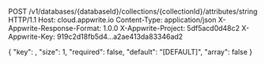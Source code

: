 POST /v1/databases/{databaseId}/collections/{collectionId}/attributes/string HTTP/1.1
Host: cloud.appwrite.io
Content-Type: application/json
X-Appwrite-Response-Format: 1.0.0
X-Appwrite-Project: 5df5acd0d48c2
X-Appwrite-Key: 919c2d18fb5d4...a2ae413da83346ad2

{
  "key": ,
  "size": 1,
  "required": false,
  "default": "[DEFAULT]",
  "array": false
}
